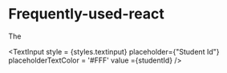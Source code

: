 # Frequently-used-react
The 

 <TextInput style = {styles.textinput}
            placeholder={"Student Id"}
            placeholderTextColor = '#FFF'
            value ={studentId}
            />
